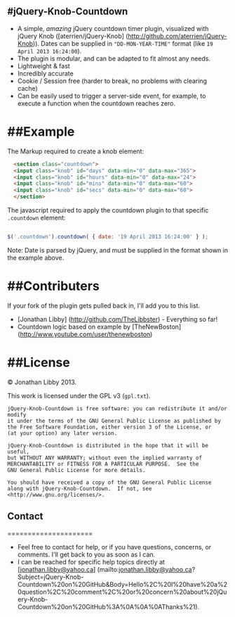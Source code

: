 #jQuery-Knob-Countdown
---
* A simple, *amazing* jQuery countdown timer plugin, visualized with jQuery Knob ([aterrien/jQuery-Knob] (http://github.com/aterrien/jQuery-Knob)). Dates can be supplied in `"DD-MON-YEAR-TIME"` format (like `19 April 2013 16:24:00`).
* The plugin is modular, and can be adapted to fit almost any needs.
* Lightweight & fast
* Incredibly accurate
* Cookie / Session free (harder to break, no problems with clearing cache)
* Can be easily used to trigger a server-side event, for example, to execute a function when the countdown reaches zero.

##Example
=====================

The Markup required to create a knob element:

```HTML
  <section class="countdown">
  <input class="knob" id="days" data-min="0" data-max="365">
  <input class="knob" id="hours" data-min="0" data-max="24">
  <input class="knob" id="mins" data-min="0" data-max="60">
  <input class="knob" id="secs" data-min="0" data-max="60">
  </section>
````

The javascript required to apply the countdown plugin to that specific `.countdown` element:

```javascript

$('.countdown').countdown( { date: '19 April 2013 16:24:00' } );

````
Note: Date is parsed by jQuery, and must be supplied in the format shown in the example above.

##Contributers
====================
If your fork of the plugin gets pulled back in, I'll add you to this list.
* [Jonathan Libby] (http://github.com/TheLibbster) - Everything so far!
* Countdown logic based on example by [TheNewBoston] (http://www.youtube.com/user/thenewboston)

##License
=====================
© Jonathan Libby 2013.

This work is licensed under the GPL v3 (``gpl.txt``).

    jQuery-Knob-Countdown is free software: you can redistribute it and/or modify
    it under the terms of the GNU General Public License as published by
    the Free Software Foundation, either version 3 of the License, or
    (at your option) any later version.

    jQuery-Knob-Countdown is distributed in the hope that it will be useful,
    but WITHOUT ANY WARRANTY; without even the implied warranty of
    MERCHANTABILITY or FITNESS FOR A PARTICULAR PURPOSE.  See the
    GNU General Public License for more details.

    You should have received a copy of the GNU General Public License
    along with jQuery-Knob-Countdown.  If not, see <http://www.gnu.org/licenses/>.
## Contact
=====================
* Feel free to contact for help, or if you have questions, concerns, or comments. I'll get back to you as soon as I can.
* I can be reached for specific help topics directly at [jonathan.libby@yahoo.ca] (mailto:jonathan.libby@yahoo.ca?Subject=jQuery-Knob-Countdown%20on%20GitHub&Body=Hello%2C%20I%20have%20a%20question%2C%20comment%2C%20or%20concern%20about%20jQuery-Knob-Countdown%20on%20GitHub%3A%0A%0A%0AThanks%21).
